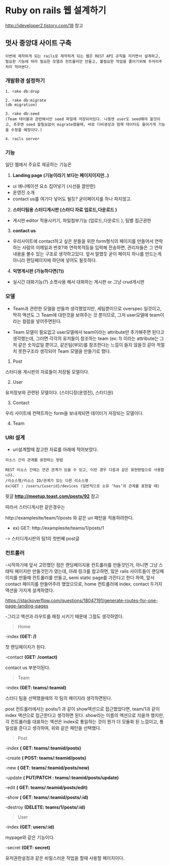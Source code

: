 # Ruby on rails 웹 설계하기
http://ideveloper2.tistory.com/18 참고

## 멋사 중앙대 사이트 구축

```
이번에 제작하게 되는 rails로 제작하게 되는 웹은 REST API 규칙을 지키면서 설계하고,
필요한 기능에 따라 필요한 모델과 컨트롤러만 만들고, 불필요한 작업을 줄이기위해 주저리주저리 적어본다.
```

### 개발환경 설정하기

```
1. rake db:drop

2. rake db:migrate
(db migration)

3. rake db:seed
(Team 테이블과 관련해서만 seed 파일에 저장되어있다. 나중엔 user도 seed해야 할것이고, 추후엔 seed 할필요없이 migrate했을때, 바로 디비생성과 함께 데이터도 들어가게 기능을 수정할 예정이다.)

4. rails server
```

### 기능

일단 웹에서 주요로 제공하는 기능은



1. **Landing page  (기능이라기 보다는 페이지이지만..)**

  - ui 애니메이션 요소 집어넣기 (시선을 끌만한)
  - 운영진 소개
  - contact us를 여기다 넣어도 될듯? 굳이페이지를 하나 파지않고.



2. **스터디팀용 스터디게시판 (스터디 자료 업로드,다운로드 )**

  - 게시판 editor 적용시키기,  파일첨부기능 (업로드,다운로드 ), 팀별 접근권한


3. **contact us**

  - 우리사이트에 contact하고 싶은 분들을 위한 form형식의 페이지를 만들어서 연락하는 사람의 이메일과 번호?와 연락목적등을 입력해 전송하면, 관리자들은 그 연락내용을 볼수 있는 구조로 생각하고있다. 앞서 말했듯 굳이 페이지 하나를 만드는게 아니라 랜딩페이지에 하단에 넣어도 될듯하다.


4. **익명게시판 (가능하다면(?))**

  -  실시간 대화기능(?) 소켓사용 해서 대화하는 게시판 or 그냥 crud게시판

### 모델


  - Team과 관련한 모델을 만들까 생각했었지만, 세팀뿐이므로 overspec 일것이고, 딱히 액션도 그 Team에 대한것을 보여주는 것 뿐이므로, 그저 user모델에 team이라는 컬럼을 넣어주면된다.



  - Team 모델이 필요없고 user모델에서 team이라는 attribute만 추가해주면 된다고 생각했는데, 그러면 각각의 유저들이 참조하는 team (ex: 1) 이라는 attribute는 그저 같은 숫자값일 뿐이고, 같은팀(부모)를 참조한다는 느낌이 들지 않을것 같아 적절치 못한구조라 생각되어 Team 모델을 만들기로 했다.



  1. Post

  스터디용 게시판의 자료들이 저장될 모델이다.


  2. User

  유저정보와 관련된 모델이다. (스터디장(운영진), 스터디원)


  3. Contact

  우리 사이트에 컨택트하는 form을 보내게되면 데이터가 저장되는 모델이다.

  4. Team

### URI 설계

- uri설계할때 참고한 자료를 아래에 적어보았다.
```
리소스 간의 관계를 표현하는 방법

REST 리소스 간에는 연관 관계가 있을 수 있고, 이런 경우 다음과 같은 표현방법으로 사용합니다.
/리소스명/리소스 ID/관계가 있는 다른 리소스명    
ex)GET : /users/{userid}/devices (일반적으로 소유 ‘has’의 관계를 표현할 때)

```
윗글 **http://meetup.toast.com/posts/92** 참고

따라서 스터디게시판 같은경우는

http://examplesite/team/1/posts 와 같은 uri 패턴을 적용하려한다.

- ex) GET:  http://examplesite/teams/1/posts/1

-> 스터디게시판의 팀1의 첫번째 post글


### 컨트롤러


-시작하기에 앞서 고민했던 점은 랜딩페이지용 컨트롤러를 만들것인가, 아니면 그냥 스태틱 페이지만 만들것인가 였는데, 아래 링크를 참고하면, 많은 rails 사이트들이 랜딩페이지를 만들때 컨트롤러를 만들고, semi static page를 가진다고 한다 하여, 앞서 contact 페이지를 만들어주려 했었으므로, home 컨트롤러에 index, contact 두가지 액션을 가지게 설계하였다.



https://stackoverflow.com/questions/18047191/generate-routes-for-one-page-landing-pages



-그리고 액션과 라우트를 매칭 시키기 때문에 그점도 생각하였다.


> Home

-index **(GET: /)**

첫 랜딩페이지가 된다.

-contact **(GET: /contact)**

contact us 부분이된다.

> Team

-index **(GET: teams/:teamid)**

스터디 팀을 선택했을때의 각 팀의 페이지라 생각하면된다.

post 컨트롤러에서는 posts/1  과 같이 show액션으로 접근했었다면, team/1과 같이 index 액션으로 접근한다고 생각하면 된다. show라는 이름의 액션으로 지을까 했지만, 각 컨트롤러를 대표하는 액션은 index로 통일하는 것이 뭔가 더 모듈화 된 느낌이고, 통일성을 준다고 생각하여, 위와 같은 패턴을 선택했다.

> Post

-index **( GET: teams/:teamid/posts)**

-create **( POST: teams/:teamid/posts)**

-new **( GET: teams/:teamid/posts/new)**

-update **( PUT/PATCH : teams/:teamid/posts/update)**

-edit **( GET: teams/:teamid/posts/edit)**

-show **( GET: teams/:teamid/posts/:id)**

-destroy **(DELETE: teams/1/posts/:id)**

> User

-index **(GET: users/:id)**

mypage와 같은 기능이다.

-secret **(GET: secret)**

유저권한설정과 같은 비밀스러운 작업을 할때 사용할 페이지이다.
